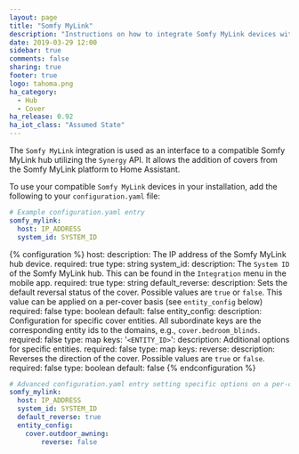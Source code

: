 ```yaml
---
layout: page
title: "Somfy MyLink"
description: "Instructions on how to integrate Somfy MyLink devices with Home Assistant."
date: 2019-03-29 12:00
sidebar: true
comments: false
sharing: true
footer: true
logo: tahoma.png
ha_category:
  - Hub
  - Cover
ha_release: 0.92
ha_iot_class: "Assumed State"
---
```


The `Somfy MyLink` integration is used as an interface to a compatible Somfy MyLink hub utilizing the `Synergy` API. It allows the addition of covers from the Somfy MyLink platform to Home Assistant.

To use your compatible `Somfy MyLink` devices in your installation, add the following to your `configuration.yaml` file:

```yaml
# Example configuration.yaml entry
somfy_mylink:
  host: IP_ADDRESS
  system_id: SYSTEM_ID
```

{% configuration %}
host:
  description: The IP address of the Somfy MyLink hub device.
  required: true
  type: string
system_id:
  description: The `System ID` of the Somfy MyLink hub. This can be found in the `Integration` menu in the mobile app.
  required: true
  type: string
default_reverse:
  description: Sets the default reversal status of the cover. Possible values are `true` or `false`. This value can be applied on a per-cover basis (see `entity_config` below)
  required: false
  type: boolean
  default: false
entity_config:
  description: Configuration for specific cover entities. All subordinate keys are the corresponding entity ids to the domains, e.g., `cover.bedroom_blinds`.
  required: false
  type: map
  keys:
    '`<ENTITY_ID>`':
      description: Additional options for specific entities.
      required: false
      type: map
      keys:
        reverse:
          description: Reverses the direction of the cover. Possible values are `true` or `false`.
          required: false
          type: boolean
          default: false
{% endconfiguration %}

```yaml
# Advanced configuration.yaml entry setting specific options on a per-cover basis
somfy_mylink:
  host: IP_ADDRESS
  system_id: SYSTEM_ID
  default_reverse: true
  entity_config:
    cover.outdoor_awning:
        reverse: false
```
